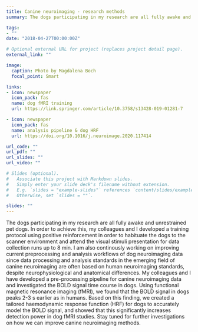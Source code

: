 ```yaml
---
title: Canine neuroimaging - research methods
summary: The dogs participating in my research are all fully awake and unrestrained pet dogs. In order to achieve this, my colleagues and I developed a training protocol using positive reinforcement in order to habituate the dogs to the scanner environment and attend the visual stimuli presentation for data collection runs up to 8 min. I am also continously working on improving current preprocessing and analysis workflows of dog neuroimaging data since data processing and analysis standards in the emerging field of canine neuroimaging are often based on human neuroimaging standards, despite neurophysiological and anatomical differences. My colleagues and I have developed a pre-processing pipeline for canine neuroimaging data and investigated the BOLD signal time course in dogs. Using functional magnetic resonance imaging (fMRI), we found that the BOLD signal in dogs peaks 2-3 s earlier as in humans. Based on this finding, we created a tailored haemodynamic response function (HRF) for dogs to accurately model the BOLD signal, and showed that this significantly increases detection power in dog fMRI studies. Stay tuned for further investigations on how we can improve canine neuroimaging methods. 

tags:
- ""
date: "2018-04-27T00:00:00Z"

# Optional external URL for project (replaces project detail page).
external_link: ""

image:
  caption: Photo by Magdalena Boch
  focal_point: Smart

links:
- icon: newspaper
  icon_pack: fas
  name: dog fMRI training
  url: https://link.springer.com/article/10.3758/s13428-019-01281-7

- icon: newspaper
  icon_pack: fas
  name: analysis pipeline & dog HRF
  url: https://doi.org/10.1016/j.neuroimage.2020.117414

url_code: ""
url_pdf: ""
url_slides: ""
url_video: ""

# Slides (optional).
#   Associate this project with Markdown slides.
#   Simply enter your slide deck's filename without extension.
#   E.g. `slides = "example-slides"` references `content/slides/example-slides.md`.
#   Otherwise, set `slides = ""`.

slides: ""
---
```


The dogs participating in my research are all fully awake and unrestrained pet dogs. In order to achieve this, my colleagues and I developed a training protocol using positive reinforcement in order to habituate the dogs to the scanner environment and attend the visual stimuli presentation for data collection runs up to 8 min. I am also continously working on improving current preprocessing and analysis workflows of dog neuroimaging data since data processing and analysis standards in the emerging field of canine neuroimaging are often based on human neuroimaging standards, despite neurophysiological and anatomical differences. My colleagues and I have developed a pre-processing pipeline for canine neuroimaging data and investigated the BOLD signal time course in dogs. Using functional magnetic resonance imaging (fMRI), we found that the BOLD signal in dogs peaks 2-3 s earlier as in humans. Based on this finding, we created a tailored haemodynamic response function (HRF) for dogs to accurately model the BOLD signal, and showed that this significantly increases detection power in dog fMRI studies. Stay tuned for further investigations on how we can improve canine neuroimaging methods. 